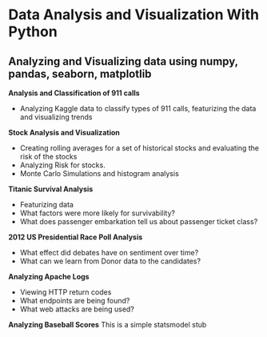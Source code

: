 # Data Analysis and Visualization With Python

## Analyzing and Visualizing data using numpy, pandas, seaborn, matplotlib

**Analysis and Classification of 911 calls**
- Analyzing Kaggle data to classify types of 911 calls, featurizing the data and visualizing trends

**Stock Analysis and Visualization**
- Creating rolling averages for a set of historical stocks and evaluating the risk of the stocks
- Analyzing Risk for stocks. 
- Monte Carlo Simulations and histogram analysis

**Titanic Survival Analysis**
- Featurizing data
- What factors were more likely for survivability?
- What does passenger embarkation tell us about passenger ticket class?

**2012 US Presidential Race Poll Analysis**
- What effect did debates have on sentiment over time?
- What can we learn from Donor data to the candidates? 

**Analyzing Apache Logs**
- Viewing HTTP return codes
- What endpoints are being found?
- What web attacks are being used?

**Analyzing Baseball Scores**
This is a simple statsmodel stub


